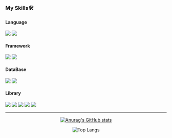 ### My Skills🛠
#### Language
<div align="Left">
<img src="https://img.shields.io/badge/JavaScript-F7DF1E?style=for-the-badge&logo=JavaScript&logoColor=white" /> <img src="https://img.shields.io/badge/TypeScript-3178C6?style=for-the-badge&logo=TypeScript&logoColor=white" />
</div>

#### Framework
<div align="Left">
<img src="https://img.shields.io/badge/Node-339933?style=for-the-badge&logo=Node.js&logoColor=white" /> <img src="https://img.shields.io/badge/Express-000000?style=for-the-badge&logo=Express&logoColor=white" />
</div>

#### DataBase
<div align="Left">
<img src="https://img.shields.io/badge/MySQL-4479A1?style=for-the-badge&logo=MySQL&logoColor=white" /> <img src="https://img.shields.io/badge/MongoDB-47A248?style=for-the-badge&logo=MongoDB&logoColor=white" /> 
</div>

#### Library
<div align="Left">
<img src="https://img.shields.io/badge/React-61DAFB?style=for-the-badge&logo=React&logoColor=white" /> <img src="https://img.shields.io/badge/Sequelize-52B0E7?style=for-the-badge&logo=Sequelize&logoColor=white"/> <img src="https://img.shields.io/badge/Socket.io-010101?style=for-the-badge&logo=Socket.io&logoColor=white" /> <img src="https://img.shields.io/badge/Amazon AWS-232F3E?style=for-the-badge&logo=Amazon AWS&logoColor=white" /> <img src="https://img.shields.io/badge/GitHub-181717?style=for-the-badge&logo=GitHub&logoColor=white" />
</div>

- - - - -
<div align="center">
  
[![Anurag's GitHub stats](https://github-readme-stats.vercel.app/api?username=BaGyun0107&show_icons=true&theme=tokyonight)](https://github.com/anuraghazra/github-readme-stats)

![Top Langs](https://github-readme-stats.vercel.app/api/top-langs/?username=BaGyun0107&layout=compact&theme=tokyonight)

</div>

<!--
**BaGyun0107/BaGyun0107** is a ✨ _special_ ✨ repository because its `README.md` (this file) appears on your GitHub profile.

Here are some ideas to get you started:

- 🔭 I’m currently working on ...
- 🌱 I’m currently learning ...
- 👯 I’m looking to collaborate on ...
- 🤔 I’m looking for help with ...
- 💬 Ask me about ...
- 📫 How to reach me: ...
- 😄 Pronouns: ...
- ⚡ Fun fact: ...
-->
